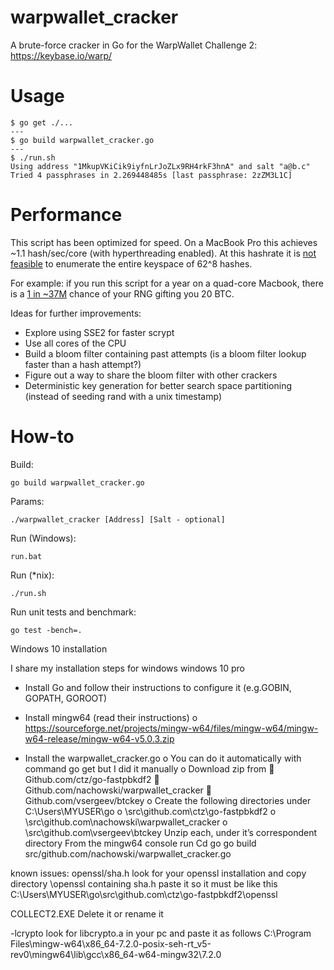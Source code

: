# warpwallet_cracker
A brute-force cracker in Go for the WarpWallet Challenge 2: https://keybase.io/warp/

# Usage

```
$ go get ./...
---
$ go build warpwallet_cracker.go
---
$ ./run.sh 
Using address "1MkupVKiCik9iyfnLrJoZLx9RH4rkF3hnA" and salt "a@b.c"
Tried 4 passphrases in 2.269448485s [last passphrase: 2zZM3L1C]
```

# Performance
This script has been optimized for speed. On a MacBook Pro this achieves ~1.1 hash/sec/core (with hyperthreading enabled). At this hashrate it is [not feasible](https://www.wolframalpha.com/input/?i=(62%5E8+%2F+1.1)+seconds+to+years) to enumerate the entire keyspace of 62^8 hashes.

For example: if you run this script for a year on a quad-core Macbook, there is a [1 in ~37M](https://www.wolframalpha.com/input/?i=62%5E8+%2F+(3600+*+365+*+1.1+*+4)) chance of your RNG gifting you 20 BTC.

Ideas for further improvements:
- Explore using SSE2 for faster scrypt
- Use all cores of the CPU
- Build a bloom filter containing past attempts (is a bloom filter lookup faster than a hash attempt?)
- Figure out a way to share the bloom filter with other crackers
- Deterministic key generation for better search space partitioning (instead of seeding rand with a unix timestamp)

# How-to
Build:

`go build warpwallet_cracker.go`

Params:

`./warpwallet_cracker [Address] [Salt - optional]`

Run (Windows):

`run.bat`

Run (*nix):

`./run.sh`

Run unit tests and benchmark:

`go test -bench=.`

Windows 10 installation

I share my installation steps for windows
windows 10 pro
-	Install Go and follow their instructions to configure it (e.g.GOBIN, GOPATH, GOROOT)
-	Install mingw64 (read their instructions)
        o	https://sourceforge.net/projects/mingw-w64/files/mingw-w64/mingw-w64-release/mingw-w64-v5.0.3.zip

-	Install the warpwallet_cracker.go
        o	You can do it automatically with command go get but I did it manually
        o	Download zip from
        	Github.com/ctz/go-fastpbkdf2
        	Github.com/nachowski/warpwallet_cracker
        	Github.com/vsergeev/btckey
         o	Create the following directories under C:\Users\MYUSER\go
         o	 \src\github.com\ctz\go-fastpbkdf2
         o	 \src\github.com\nachowski\warpwallet_cracker
         o	 \src\github.com\vsergeev\btckey
          Unzip each, under it’s correspondent directory
From the mingw64 console run 
Cd go
go build src/github.com/nachowski/warpwallet_cracker.go

known issues:
openssl/sha.h   look for your openssl installation and copy directory \openssl containing sha.h 
paste it so it must be like this
C:\Users\MYUSER\go\src\github.com\ctz\go-fastpbkdf2\openssl

COLLECT2.EXE Delete it or rename it

-lcrypto look for libcrypto.a in your pc and paste it as follows
C:\Program Files\mingw-w64\x86_64-7.2.0-posix-seh-rt_v5-rev0\mingw64\lib\gcc\x86_64-w64-mingw32\7.2.0
